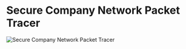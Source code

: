 # Secure Company Network Packet Tracer
![Secure Company Network Packet Tracer](https://github.com/user-attachments/assets/c084538a-3330-46da-b629-8aa0aebc4081)
